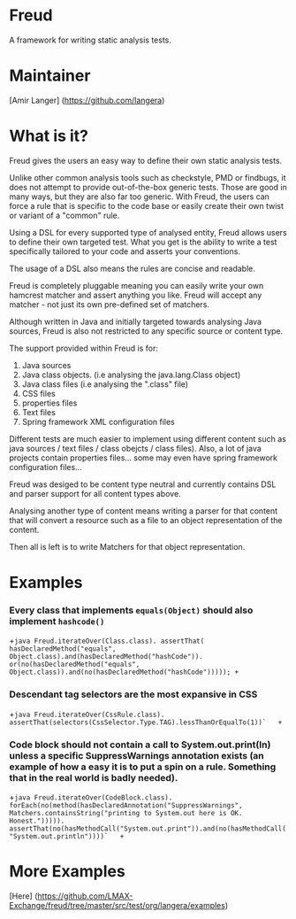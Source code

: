 Freud
=====

A framework for writing static analysis tests.

Maintainer
==========

[Amir Langer] (https://github.com/langera)

What is it?
===========

Freud gives the users an easy way to define their own static analysis tests.
 
Unlike other common analysis tools such as checkstyle, PMD or findbugs, it does not attempt to provide out-of-the-box generic tests. Those are good in many ways, but they are also far too generic. With Freud, the users can force a rule that is specific to the code base or easily create their own twist or variant of a "common" rule.

Using a DSL for every supported type of analysed entity, Freud allows users to define their own targeted test. What you get is the ability to write a test specifically tailored to your code and asserts your conventions.

The usage of a DSL also means the rules are concise and readable.

Freud is completely pluggable meaning you can easily write your own hamcrest matcher and assert anything you like. Freud will accept any matcher - not just its own pre-defined set of matchers.

Although written in Java and initially targeted towards analysing Java sources, Freud is also not restricted to any specific source or content type.

The support provided within Freud is for:

1. Java sources
2. Java class objects. (i.e analysing the java.lang.Class object)
3. Java class files (i.e analysing the ".class" file)
4. CSS files
5. properties files
6. Text files
7. Spring framework XML configuration files

Different tests are much easier to implement using different content such as java sources / text files / class obejcts / class files). Also, a lot of java projects contain properties files... some may even have spring framework configuration files...

Freud was desiged to be content type neutral and currently contains DSL and parser support for all content types above.

Analysing another type of content means writing a parser for that content that will convert a resource such as a file to an object representation of the content.

Then all is left is to write Matchers for that object representation.

Examples
========

### Every class that implements `equals(Object)` should also implement `hashcode()`

+```java
   Freud.iterateOver(Class.class).
	assertThat(  
		hasDeclaredMethod("equals", Object.class).and(hasDeclaredMethod("hashCode")).  
		or(no(hasDeclaredMethod("equals", Object.class)).and(no(hasDeclaredMethod("hashCode")))));
+```
		  
### Descendant tag selectors are the most expansive in CSS 

+```java
   Freud.iterateOver(CssRule.class).
	assertThat(selectors(CssSelector.Type.TAG).lessThanOrEqualTo(1))`  
+```

### Code block should not contain a call to System.out.print(ln) unless a specific SuppressWarnings annotation exists (an example of how a easy it is to put a spin on a rule. Something that in the real world is badly needed).

+```java
   Freud.iterateOver(CodeBlock.class).
	forEach(no(method(hasDeclaredAnnotation("SuppressWarnings", Matchers.containsString("printing to System.out here is OK. Honest."))))).  
	assertThat(no(hasMethodCall("System.out.print")).and(no(hasMethodCall("System.out.println"))))`  
+```


More Examples
=============

[Here] (https://github.com/LMAX-Exchange/freud/tree/master/src/test/org/langera/examples)